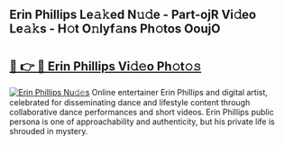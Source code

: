 ## Erin Phillips Le𝚊𝚔ed N𝚞𝚍e - Part-ojR Vi𝚍eo Le𝚊𝚔s - H𝚘t O𝚗lyf𝚊ns Ph𝚘tos OoujO

# <h2><a href="http://hf6b69.feru.top/?c=Erin+Phillips">🔗 👉 🔴 Erin Phillips Vi𝚍𝚎o Ph𝚘t𝚘𝚜</a></h2>

[![Erin Phillips Nu𝚍𝚎s](https://i.imgur.com/0TWrTi3.gif)](http://hf6b69.feru.top/?c=Erin+Phillips)
Online entertainer Erin Phillips and digital artist, celebrated for disseminating dance and lifestyle content through collaborative dance performances and short videos. Erin Phillips public persona is one of approachability and authenticity, but his private life is shrouded in mystery. 
